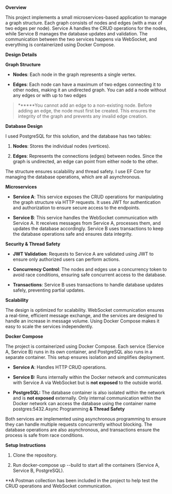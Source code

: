 **Overview**

This project implements a small microservices-based application to
manage a graph structure. Each graph consists of nodes and edges (with a
max of two edges per node). Service A handles the CRUD operations for
the nodes, while Service B manages the database updates and validation.
The communication between the two services happens via WebSocket, and
everything is containerized using Docker Compose.

**Design Details**

**Graph Structure**

-   **Nodes**: Each node in the graph represents a single vertex.

-   **Edges**: Each node can have a maximum of two edges connecting it
    to other nodes, making it an undirected graph. You can add a node
    without any edges or with up to two edges

> **\*\***You cannot add an edge to a non-existing node. Before adding
> an edge, the node must first be created. This ensures the integrity of
> the graph and prevents any invalid edge creation.

**Database Design**

I used PostgreSQL for this solution, and the database has two tables:

1.  **Nodes**: Stores the individual nodes (vertices).

2.  **Edges**: Represents the connections (edges) between nodes. Since
    the graph is undirected, an edge can point from either node to the
    other.

The structure ensures scalability and thread safety. I use EF Core for
managing the database operations, which are all asynchronous.

**Microservices**

-   **Service A**: This service exposes the CRUD operations for
    manipulating the graph structure via HTTP requests. It uses JWT for
    authentication and authorization to ensure secure access to the
    endpoints.

-   **Service B**: This service handles the WebSocket communication with
    Service A. It receives messages from Service A, processes them, and
    updates the database accordingly. Service B uses transactions to
    keep the database operations safe and ensures data integrity.

**Security & Thread Safety**

-   **JWT Validation**: Requests to Service A are validated using JWT to
    ensure only authorized users can perform actions.

-   **Concurrency Control**: The nodes and edges use a concurrency token
    to avoid race conditions, ensuring safe concurrent access to the
    database.

-   **Transactions**: Service B uses transactions to handle database
    updates safely, preventing partial updates.

**Scalability**

The design is optimized for scalability. WebSocket communication ensures
a real-time, efficient message exchange, and the services are designed
to handle an increase in message volume. Using Docker Compose makes it
easy to scale the services independently.

**Docker Compose**

The project is containerized using Docker Compose. Each service (Service
A, Service B) runs in its own container, and PostgreSQL also runs in a
separate container. This setup ensures isolation and simplifies
deployment.

-   **Service A**: Handles HTTP CRUD operations.

-   **Service B:** Runs internally within the Docker network and
    communicates with Service A via WebSocket but is **not exposed** to
    the outside world.

-   **PostgreSQL:** The database container is also isolated within the
    network and is **not exposed** externally. Only internal
    communication within the Docker network can access the database
    using the container name postgres:5432.Async Programming **& Thread
    Safety**

Both services are implemented using asynchronous programming to ensure
they can handle multiple requests concurrently without blocking. The
database operations are also asynchronous, and transactions ensure the
process is safe from race conditions.

**Setup Instructions**

1.  Clone the repository.

2.  Run docker-compose up \--build to start all the containers (Service
    A, Service B, PostgreSQL).

\*\*A Postman collection has been included in the project to help test
the CRUD operations and WebSocket communication.
